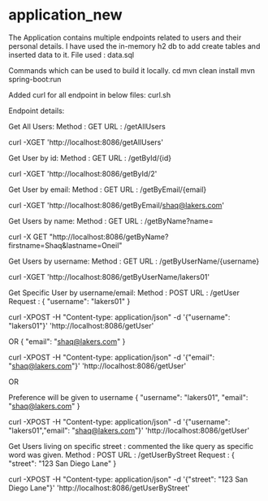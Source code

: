 # application_new

The Application contains multiple endpoints related to users and their personal details.
I have used the in-memory h2 db to add create tables and inserted data to it.
File used : data.sql

Commands which can be used to build it locally.
cd <local directory where the code is kept>
mvn clean install
mvn spring-boot:run

Added curl for all endpoint in below files:
curl.sh

Endpoint details:

Get All Users:
Method : GET
URL : /getAllUsers

curl -XGET 'http://localhost:8086/getAllUsers'

Get User by id:
Method : GET
URL : /getById/{id}

curl -XGET 'http://localhost:8086/getById/2'

Get User by email:
Method : GET
URL : /getByEmail/{email}

curl -XGET 'http://localhost:8086/getByEmail/shaq@lakers.com'

Get Users by name:
Method : GET
URL : /getByName?name=<name>

curl -X GET "http://localhost:8086/getByName?firstname=Shaq&lastname=Oneil"

Get Users by username:
Method : GET
URL : /getByUserName/{username}

curl -XGET 'http://localhost:8086/getByUserName/lakers01'

Get Specific User by username/email:
Method : POST
URL : /getUser
Request :
{
  "username": "lakers01"
}

curl -XPOST -H "Content-type: application/json" -d '{"username": "lakers01"}' 'http://localhost:8086/getUser'

OR
{
  "email": "shaq@lakers.com"
}

curl -XPOST -H "Content-type: application/json" -d '{"email": "shaq@lakers.com"}' 'http://localhost:8086/getUser'

OR

Preference will be given to username
{
  "username": "lakers01",
  "email": "shaq@lakers.com"
}

curl -XPOST -H "Content-type: application/json" -d '{"username": "lakers01","email": "shaq@lakers.com"}' 'http://localhost:8086/getUser'

Get Users living on specific street : commented the like query as specific word was given.
Method : POST
URL : /getUserByStreet
Request :
{
   "street": "123 San Diego Lane"
}

curl -XPOST -H "Content-type: application/json" -d '{"street": "123 San Diego Lane"}' 'http://localhost:8086/getUserByStreet'

